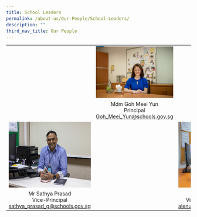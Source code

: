 ```yaml
---
title: School Leaders
permalink: /about-us/Our-People/School-Leaders/
description: ""
third_nav_title: Our People
---
```

| | | |
|:-:|:-:|:-:|
||<img src="/images/About%20Us/Our%20People/School%20Leaders/Goh%20Meei%20Yunn.png" style="width:1000px" />|
||Mdm Goh Meei Yun<br>Principal<br>Goh_Meei_Yun@schools.gov.sg||
|<img src="/images/About%20Us/Our%20People/School%20Leaders/Sathya.jpg" style="width:800px; height:180px" />||<img src="/images/About%20Us/Our%20People/School%20Leaders/Mdm_Alenus_Lee.jpg" style="width:2000px; height:180px" />|
|Mr Sathya Prasad<br>Vice-Principal <br>sathya_prasad_g@schools.gov.sg||Mdm Alenus Lee<br>Vice-Principal Admin<br>alenus_lee@schools.gov.sg|